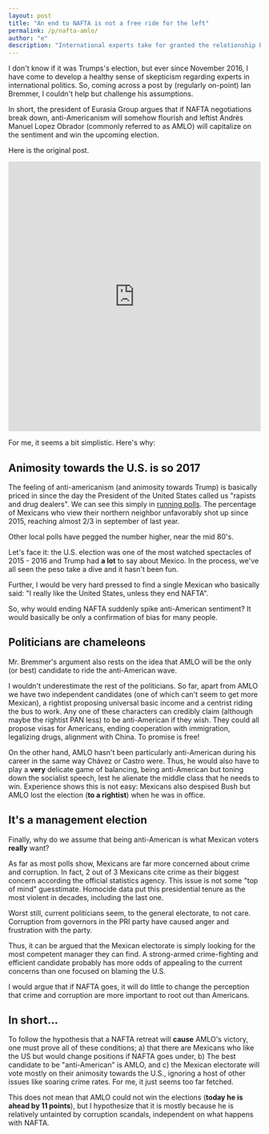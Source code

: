 ```yaml
---           
layout: post
title: "An end to NAFTA is not a free ride for the left"
permalink: /p/nafta-amlo/
author: "e"
description: "International experts take for granted the relationship between NAFTA's outcome and AMLO's shot at the presidency. Reality is more complicated."
---
```




I don't know if it was Trumps's election, but ever since November 2016, I have come to develop a healthy sense of skepticism regarding experts in international politics. So, coming across a post by (regularly on-point) Ian Bremmer, I couldn't help but challenge his assumptions. 


In short, the president of Eurasia Group argues that if NAFTA negotiations break down, anti-Americanism will somehow flourish and leftist Andrés Manuel Lopez Obrador (commonly referred to as AMLO) will capitalize on the sentiment and win the upcoming election.

Here is the original post.


<iframe src="https://www.linkedin.com/embed/feed/update/urn:li:activity:6354348090002145281" height="539" width="504" frameborder="0" allowfullscreen=""></iframe>


For me, it seems a bit simplistic. Here's why:


## Animosity towards the U.S. is so 2017

The feeling of anti-americanism (and animosity towards Trump) is basically priced in since the day the President of the United States called us "rapists and drug dealers". We can see this simply in [running polls](http://www.pewglobal.org/2017/09/14/dramatic-shifts-in-how-mexicans-see-the-u-s/). The percentage of Mexicans who view their northern neighbor unfavorably shot up since 2015, reaching almost 2/3 in september of last year. 


Other local polls have pegged the number higher, near the mid 80's. 


Let's face it: the U.S. election was one of the most watched spectacles of 2015 - 2016 and Trump had **a lot** to say about Mexico. In the process, we've all seen the peso take a dive and it hasn't been fun. 

Further, I would be very hard pressed to find a single Mexican who basically said: "I really like the United States, unless they end NAFTA". 

So, why would ending NAFTA suddenly spike anti-American sentiment? It would basically be only a confirmation of bias for many people. 


## Politicians are chameleons

Mr. Bremmer's argument also rests on the idea that AMLO will be the only (or best) candidate to ride the anti-American wave. 


I wouldn't underestimate the rest of the politicians. So far, apart from AMLO we have two independent candidates (one of which can't seem to get more Mexican), a rightist proposing universal basic income and a centrist riding the bus to work. 
Any one of these characters can credibly claim (although maybe the rightist PAN less) to be anti-American if they wish. They could all propose visas for Americans, ending cooperation with immigration, legalizing drugs, alignment with China. To promise is free!

On the other hand, AMLO hasn't been particularly anti-American during his career in the same way Chávez or Castro were. Thus, he would also have to play a **very** delicate game of balancing, being anti-American but toning down the socialist speech, lest he alienate the middle class that he needs to win. Experience shows this is not easy: Mexicans also despised Bush but AMLO lost the election (**to a rightist**) when he was in office.


## It's a management election

Finally, why do we assume that being anti-American is what Mexican voters **really** want? 

As far as most polls show, Mexicans are far more concerned about crime and corruption. In fact, 2 out of 3 Mexicans cite crime as their biggest concern according the official statistics agency. This issue is not some "top of mind" guesstimate. Homocide data put this presidential tenure as the most violent in decades, including the last one. 

Worst still, current politicians seem, to the general electorate, to not care. Corruption from governors in the PRI party have caused anger and frustration with the party. 

Thus, it can be argued that the Mexican electorate is simply looking for the most competent manager they can find. A strong-armed crime-fighting and efficient candidate probably has more odds of appealing to the current concerns than one focused on blaming the U.S.

I would argue that if NAFTA goes, it will do little to change the perception that crime and corruption are more important to root out than Americans.



## In short... 

To follow the hypothesis that a NAFTA retreat will **cause** AMLO's victory, one must prove all of these conditions; a) that there are Mexicans who like the US but would change positions if NAFTA goes under, b) The best candidate to be "anti-American" is AMLO, and c) the Mexican electorate will vote mostly on their animosity towards the U.S., ignoring a host of other issues like soaring crime rates. For me, it just seems too far fetched. 

This does not mean that AMLO could not win the elections (**today he is ahead by 11 points**), but I hypothesize that it is mostly because he is relatively untainted by corruption scandals, independent on what happens with NAFTA. 
